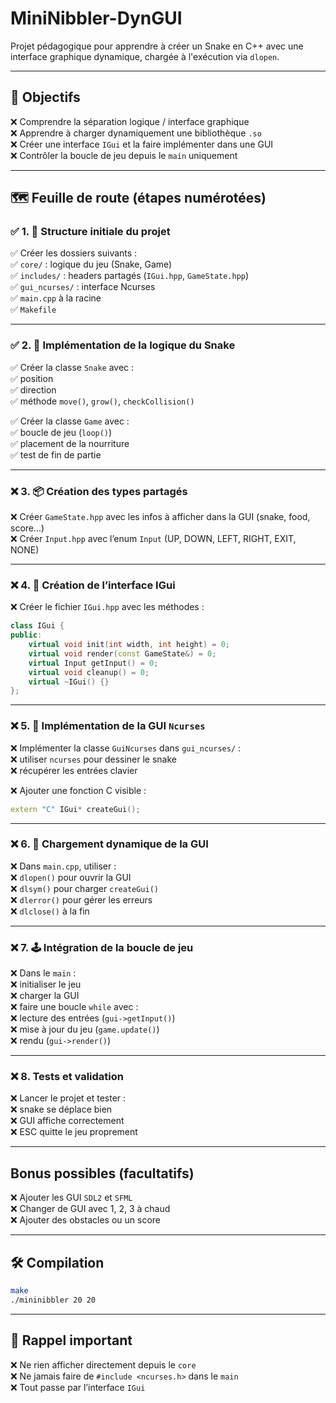 # MiniNibbler-DynGUI

Projet pédagogique pour apprendre à créer un Snake en C++ avec une interface graphique dynamique, chargée à l'exécution via `dlopen`.

---

## 🎯 Objectifs

❌ Comprendre la séparation logique / interface graphique  
❌ Apprendre à charger dynamiquement une bibliothèque `.so`  
❌ Créer une interface `IGui` et la faire implémenter dans une GUI  
❌ Contrôler la boucle de jeu depuis le `main` uniquement  

---

## 🗺️ Feuille de route (étapes numérotées)

### ✅ 1. 🧱 Structure initiale du projet
✅ Créer les dossiers suivants :  
✅ `core/` : logique du jeu (Snake, Game)  
✅ `includes/` : headers partagés (`IGui.hpp`, `GameState.hpp`)  
✅ `gui_ncurses/` : interface Ncurses  
✅ `main.cpp` à la racine  
✅ `Makefile`  

---

### ✅ 2. 🧠 Implémentation de la logique du Snake
✅ Créer la classe `Snake` avec :  
✅ position  
✅ direction  
✅ méthode `move()`, `grow()`, `checkCollision()`  

✅ Créer la classe `Game` avec :  
✅ boucle de jeu (`loop()`)  
✅ placement de la nourriture  
✅ test de fin de partie  

---

### ❌ 3. 📦 Création des types partagés
❌ Créer `GameState.hpp` avec les infos à afficher dans la GUI (snake, food, score…)  
❌ Créer `Input.hpp` avec l’enum `Input` (UP, DOWN, LEFT, RIGHT, EXIT, NONE)  

---

### ❌ 4. 🧩 Création de l’interface IGui
❌ Créer le fichier `IGui.hpp` avec les méthodes :
```cpp
class IGui {
public:
    virtual void init(int width, int height) = 0;
    virtual void render(const GameState&) = 0;
    virtual Input getInput() = 0;
    virtual void cleanup() = 0;
    virtual ~IGui() {}
};
```

---

### ❌ 5. 🎨 Implémentation de la GUI `Ncurses`
❌ Implémenter la classe `GuiNcurses` dans `gui_ncurses/` :  
❌ utiliser `ncurses` pour dessiner le snake  
❌ récupérer les entrées clavier  

❌ Ajouter une fonction C visible :
```cpp
extern "C" IGui* createGui();
```

---

### ❌ 6. 🔗 Chargement dynamique de la GUI
❌ Dans `main.cpp`, utiliser :  
❌ `dlopen()` pour ouvrir la GUI  
❌ `dlsym()` pour charger `createGui()`  
❌ `dlerror()` pour gérer les erreurs  
❌ `dlclose()` à la fin  

---

### ❌ 7. 🕹️ Intégration de la boucle de jeu
❌ Dans le `main` :  
❌ initialiser le jeu  
❌ charger la GUI  
❌ faire une boucle `while` avec :  
❌ lecture des entrées (`gui->getInput()`)  
❌ mise à jour du jeu (`game.update()`)  
❌ rendu (`gui->render()`)  

---

### ❌ 8. Tests et validation
❌ Lancer le projet et tester :  
❌ snake se déplace bien  
❌ GUI affiche correctement  
❌ ESC quitte le jeu proprement  

---

## Bonus possibles (facultatifs)

❌ Ajouter les GUI `SDL2` et `SFML`  
❌ Changer de GUI avec 1, 2, 3 à chaud  
❌ Ajouter des obstacles ou un score  

---

## 🛠️ Compilation

```bash
make
./mininibbler 20 20
```

---

## 📌 Rappel important

❌ Ne rien afficher directement depuis le `core`  
❌ Ne jamais faire de `#include <ncurses.h>` dans le `main`  
❌ Tout passe par l’interface `IGui`